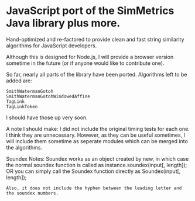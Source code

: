 JavaScript port of the SimMetrics Java library plus more.
===

Hand-optimized and re-factored to provide clean and fast string similarity algorithms for JavaScript developers.

Although this is designed for Node.js, I will provide a browser version sometime in the future (or if anyone would like to contribute one).

So far, nearly all parts of the library have been ported. Algorithms left to be added are:

	SmithWatermanGotoh
	SmithWatermanGotohWindowedAffine
	TagLink
	TagLinkToken

I should have those up very soon.

A note I should make: I did not include the original timing tests for each one. I think they are unnecessary. However, as they can be useful sometimes, I will include them sometime as seperate modules which can be merged into the algorithms.

Soundex Notes:
	Soundex works as an object created by new, in which case the normal soundex function is called as instance.soundex(input[, length]); OR you can simply call the Soundex function directly as Soundex(input[, length]);

	Also, it does not include the hyphen between the leading letter and the soundex numbers.
